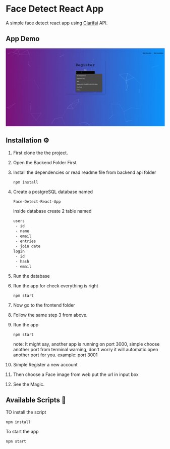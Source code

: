 # Face Detect React App

A simple face detect react app using [Clarifai](https://www.clarifai.com/) API.

## App Demo

![App Demo](https://github.com/kmhmubin/Face-Detection-React-App/blob/master/app%20demo.gif)

## Installation ⚙

1. First clone the the project.
2. Open the Backend Folder First
3. Install the dependencies or read readme file from backend api folder
   ```
   npm install
   ```
4. Create a postgreSQL database named 
   ```
   Face-Detect-React-App 
   ```
   inside database create 2 table named
   ```
   users
    - id
    - name
    - email
    - entries
    - join date 
   login
    - id
    - hash
    - email
    ```
5. Run the database
6. Run the app for check everything is right
   ```
   npm start
   ```
7. Now go to the frontend folder
8. Follow the same step 3 from above.
9. Run the app
    ```
    npm start
    ```
    note: It might say, another app is running on port 3000, simple choose another port from terminal warning, don't worry it will automatic open another port for you. example: port 3001
    
10. Simple Register a new account
11. Then choose a Face image from web put the url in input box
12.  See the Magic.
   

## Available Scripts 📑

TO install the script
```
npm install
```


To start the app 

```
npm start 

```